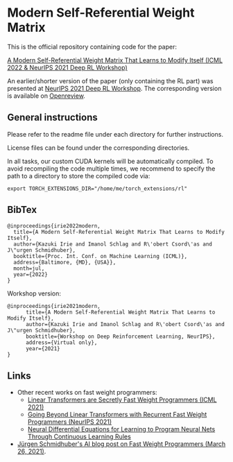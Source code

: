 # Modern Self-Referential Weight Matrix

This is the official repository containing code for the paper:

[A Modern Self-Referential Weight Matrix That Learns to Modify Itself (ICML 2022 & NeurIPS 2021 Deep RL Workshop)](https://arxiv.org/abs/2202.05780)

An earlier/shorter version of the paper (only containing the RL part) was presented at [NeurIPS 2021 Deep RL Workshop](https://sites.google.com/view/deep-rl-workshop-neurips2021). The corresponding version is available on [Openreview](https://openreview.net/forum?id=lVUGfLpNpCF).

## General instructions
Please refer to the readme file under each directory for further instructions.

License files can be found under the corresponding directories.

In all tasks, our custom CUDA kernels will be automatically compiled.
To avoid recompiling the code multiple times, we recommend to specify the path to a directory to store the compiled code via:
```
export TORCH_EXTENSIONS_DIR="/home/me/torch_extensions/rl"
```

## BibTex

```
@inproceedings{irie2022modern,
  title={A Modern Self-Referential Weight Matrix That Learns to Modify Itself},
  author={Kazuki Irie and Imanol Schlag and R\'obert Csord\'as and J\"urgen Schmidhuber},
  booktitle={Proc. Int. Conf. on Machine Learning (ICML)},
  address={Baltimore, {MD}, {USA}},
  month=jul,
  year={2022}
}
```
Workshop version:
```
@inproceedings{irie2021modern,
      title={A Modern Self-Referential Weight Matrix That Learns to Modify Itself}, 
      author={Kazuki Irie and Imanol Schlag and R\'obert Csord\'as and J\"urgen Schmidhuber},
      booktitle={Workshop on Deep Reinforcement Learning, NeurIPS},
      address={Virtual only},
      year={2021}
}
```

## Links
* Other recent works on fast weight programmers: 
    * [Linear Transformers are Secretly Fast Weight Programmers (ICML 2021)](https://arxiv.org/abs/2102.11174)
    * [Going Beyond Linear Transformers with Recurrent Fast Weight Programmers (NeurIPS 2021)](https://arxiv.org/abs/2106.06295)
    * [Neural Differential Equations for Learning to Program Neural Nets Through Continuous Learning Rules](https://arxiv.org/abs/2206.01649)
* [Jürgen Schmidhuber's AI blog post on Fast Weight Programmers (March 26, 2021)](https://people.idsia.ch/~juergen/fast-weight-programmer-1991-transformer.html).
